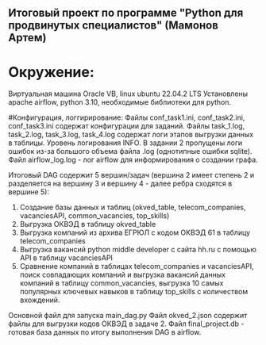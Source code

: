 
## Итоговый проект по программе "Python для продвинутых специалистов" (Мамонов Артем)
# Окружение:
Виртуальная машина Oracle VB, linux ubuntu 22.04.2 LTS
Установлены apache airflow, python 3.10, необходимые библиотеки для python.

#Конфигурация, логгирирование:
Файлы conf_task1.ini, conf_task2.ini, conf_task3.ini содержат конфигурации для заданий.
Файлы task_1.log, task_2.log, task_3.log, task_4.log содержат логи этапов выгрузки данных в таблицы. Уровень логирования INFO. В задании 2 пропущены логи ошибок из-за большого объема файла .log (однотипные ошибки sqlite). Файл airflow_log.log - лог airflow для информирования о создании графа.

Итоговый DAG содержит 5 вершин/задач (вершина 2 имеет степень 2 и разделяется на вершину 3 и вершину 4 - далее ребра сходятся в вершине 5):
1. Создание базы данных и таблиц (okved_table, telecom_companies, vacanciesAPI, common_vacancies, top_skills)
2. Выгрузка ОКВЭД в таблицу okved_table
3. Выгрузка компаний из архива ЕГРЮЛ с кодом ОКВЭД 61 в таблицу telecom_companies
4. Выгрузка вакансий python middle developer с сайта hh.ru с помощью API в таблицу vacanciesAPI
5. Сравнение компаний в таблицах telecom_companies и vacanciesAPI, поиск совпадающих компаний и выгрузка вакансий данных компаний в таблицу common_vacancies, выгрузка 10 самых популярных ключевых навыков в таблицу top_skills с количеством вхождений.

Основной файл для запуска main_dag.py
Файл okved_2.json содержит файлы для выгрузки кодов ОКВЭД в задаче 2.
Файл final_project.db - готовая база данных по итогу выполнения DAG в airflow.

